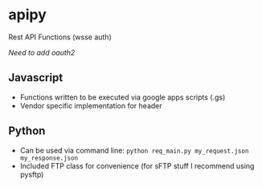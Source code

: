 # apipy
Rest API Functions (wsse auth)

*Need to add oauth2*

## Javascript
* Functions written to be executed via google apps scripts (.gs)
* Vendor specific implementation for header

## Python
* Can be used via command line: `python req_main.py my_request.json my_response.json`
* Included FTP class for convenience (for sFTP stuff I recommend using pysftp)
